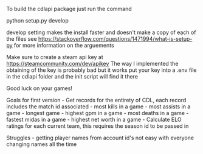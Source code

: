 To build the cdlapi package just run the command

python setup.py develop

develop setting makes the install faster and doesn't make a copy of each of the files see
https://stackoverflow.com/questions/1471994/what-is-setup-py
for more information on the arguements

Make sure to create a steam api key at
https://steamcommunity.com/dev/apikey
The way I implemented the obtaining of the key is probably bad but it works
put your key into a .env file in the cdlapi folder and the init script will find it there

Good luck on your games!



Goals for first version
    - Get records for the entirety of CDL, each record includes the match id associated
        - most kills in a game
        - most assists in a game
        - longest game 
        - highest gpm in a game
        - most deaths in a game
        - fastest midas in a game
        - highest net worth in a game
    - Calculate ELO ratings for each current team, this requires the season id to be passed in

Struggles
    - getting player names from account id's not easy with everyone changing names all the time